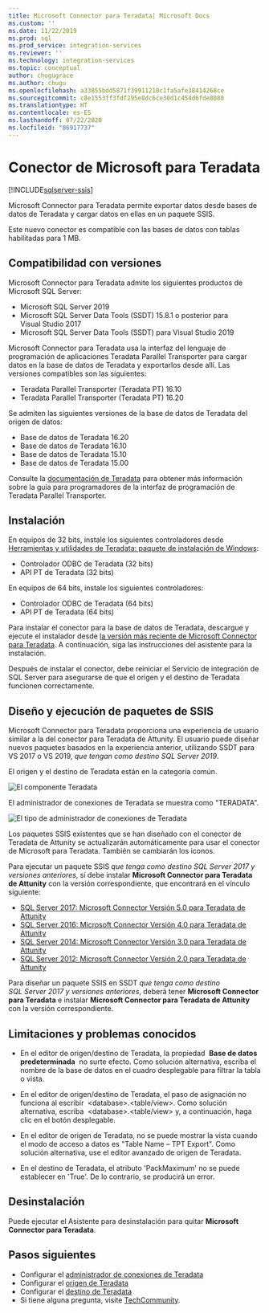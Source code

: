 ```yaml
---
title: Microsoft Connector para Teradata| Microsoft Docs
ms.custom: ''
ms.date: 11/22/2019
ms.prod: sql
ms.prod_service: integration-services
ms.reviewer: ''
ms.technology: integration-services
ms.topic: conceptual
author: chugugrace
ms.author: chugu
ms.openlocfilehash: a33855bdd5871f39911210c1fa5afe38414268ce
ms.sourcegitcommit: c8e1553ff3fdf295e8dc6ce30d1c454d6fde8088
ms.translationtype: HT
ms.contentlocale: es-ES
ms.lasthandoff: 07/22/2020
ms.locfileid: "86917737"
---
```

# <a name="microsoft-connector-for-teradata"></a>Conector de Microsoft para Teradata

[!INCLUDE[sqlserver-ssis](../../includes/applies-to-version/sqlserver-ssis.md)]

Microsoft Connector para Teradata permite exportar datos desde bases de datos de Teradata y cargar datos en ellas en un paquete SSIS.

Este nuevo conector es compatible con las bases de datos con tablas habilitadas para 1 MB.

## <a name="version-support"></a>Compatibilidad con versiones

Microsoft Connector para Teradata admite los siguientes productos de Microsoft SQL Server:

- Microsoft SQL Server 2019
- Microsoft SQL Server Data Tools (SSDT) 15.8.1 o posterior para Visual Studio 2017
- Microsoft SQL Server Data Tools (SSDT) para Visual Studio 2019

Microsoft Connector para Teradata usa la interfaz del lenguaje de programación de aplicaciones Teradata Parallel Transporter para cargar datos en la base de datos de Teradata y exportarlos desde allí. Las versiones compatibles son las siguientes:

- Teradata Parallel Transporter (Teradata PT) 16.10
- Teradata Parallel Transporter (Teradata PT) 16.20

Se admiten las siguientes versiones de la base de datos de Teradata del origen de datos:

- Base de datos de Teradata 16.20
- Base de datos de Teradata 16.10
- Base de datos de Teradata 15.10
- Base de datos de Teradata 15.00

Consulte la [documentación de Teradata](https://docs.teradata.com/) para obtener más información sobre la guía para programadores de la interfaz de programación de Teradata Parallel Transporter.

## <a name="installation"></a>Instalación

En equipos de 32 bits, instale los siguientes controladores desde [Herramientas y utilidades de Teradata: paquete de instalación de Windows](https://downloads.teradata.com/download/tools/teradata-tools-and-utilities-windows-installation-package):

- Controlador ODBC de Teradata (32 bits)
- API PT de Teradata (32 bits)

En equipos de 64 bits, instale los siguientes controladores:

- Controlador ODBC de Teradata (64 bits)
- API PT de Teradata (64 bits)

Para instalar el conector para la base de datos de Teradata, descargue y ejecute el instalador desde [la versión más reciente de Microsoft Connector para Teradata](https://www.microsoft.com/download/details.aspx?id=100599). A continuación, siga las instrucciones del asistente para la instalación.

Después de instalar el conector, debe reiniciar el Servicio de integración de SQL Server para asegurarse de que el origen y el destino de Teradata funcionen correctamente.

## <a name="design-and-execute-ssis-packages"></a>Diseño y ejecución de paquetes de SSIS

Microsoft Connector para Teradata proporciona una experiencia de usuario similar a la del conector para Teradata de Attunity. El usuario puede diseñar nuevos paquetes basados en la experiencia anterior, utilizando SSDT para VS 2017 o VS 2019, *que tengan como destino SQL Server 2019*.

El origen y el destino de Teradata están en la categoría común.

![El componente Teradata](media/teradata-component.png)

El administrador de conexiones de Teradata se muestra como "TERADATA".

![El tipo de administrador de conexiones de Teradata](media/teradata-connection-manager-type.png)

Los paquetes SSIS existentes que se han diseñado con el conector de Teradata de Attunity se actualizarán automáticamente para usar el conector de Microsoft para Teradata. También se cambiarán los iconos.

Para ejecutar un paquete SSIS *que tenga como destino SQL Server 2017 y versiones anteriores*, sí debe instalar **Microsoft Connector para Teradata de Attunity** con la versión correspondiente, que encontrará en el vínculo siguiente:

- [SQL Server 2017: Microsoft Connector Versión 5.0 para Teradata de Attunity](https://www.microsoft.com/download/details.aspx?id=55179)
- [SQL Server 2016: Microsoft Connector Versión 4.0 para Teradata de Attunity](https://www.microsoft.com/download/details.aspx?id=52950)
- [SQL Server 2014: Microsoft Connector Versión 3.0 para Teradata de Attunity](https://www.microsoft.com/download/details.aspx?id=44582)
- [SQL Server 2012: Microsoft Connector Versión 2.0 para Teradata de Attunity](https://www.microsoft.com/download/details.aspx?id=29283)

Para diseñar un paquete SSIS en SSDT *que tenga como destino SQL Server 2017 y versiones anteriores*, deberá tener **Microsoft Connector para Teradata** e instalar **Microsoft Connector para Teradata de Attunity** con la versión correspondiente.

## <a name="limitationsandknownissues"></a>Limitaciones y problemas conocidos

- En el editor de origen/destino de Teradata, la propiedad  **Base de datos predeterminada**  no surte efecto. Como solución alternativa, escriba el nombre de la base de datos en el cuadro desplegable para filtrar la tabla o vista.

- En el editor de origen/destino de Teradata, el paso de asignación no funciona al escribir  \<database>.<table/view>. Como solución alternativa, escriba  \<database>.<table/view> y, a continuación, haga clic en el botón desplegable.

- En el editor de origen de Teradata, no se puede mostrar la vista cuando el modo de acceso a datos es "Table Name – TPT Export". Como solución alternativa, use el editor avanzado de origen de Teradata.

- En el destino de Teradata, el atributo 'PackMaximum' no se puede establecer en 'True'. De lo contrario, se producirá un error.

## <a name="uninstallation"></a>Desinstalación

Puede ejecutar el Asistente para desinstalación para quitar **Microsoft Connector para Teradata**.

## <a name="next-steps"></a>Pasos siguientes

- Configurar el [administrador de conexiones de Teradata](teradata-connection-manager.md)
- Configurar el [origen de Teradata](teradata-source.md)
- Configurar el [destino de Teradata](teradata-destination.md)
- Si tiene alguna pregunta, visite [TechCommunity](https://aka.ms/AA6iwdw).
